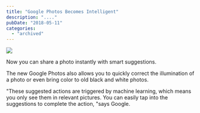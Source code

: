 ```yaml
---
title: "Google Photos Becomes Intelligent"
description: "...."
pubDate: "2018-05-11"
categories: 
  - "archived"
---
```


[![](/images/google-photos-1.jpg)](https://2.bp.blogspot.com/-q8u4kbFU53c/WvVjlPK0xcI/AAAAAAAAFs8/Knt8jq_sWqwDxB3eB-bk_cKMljV9qRvGgCLcBGAs/s1600/google-photos-1.jpg)

  

Now you can share a photo instantly with smart suggestions.

  

The new Google Photos also allows you to quickly correct the illumination of a photo or even bring color to old black and white photos.

  

"These suggested actions are triggered by machine learning, which means you only see them in relevant pictures. You can easily tap into the suggestions to complete the action, "says Google.
